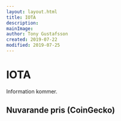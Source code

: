 ```yaml
---
layout: layout.html
title: IOTA
description:
mainImage:
author: Tony Gustafsson
created: 2019-07-22
modified: 2019-07-25
---
```


# IOTA

Information kommer.

## Nuvarande pris (CoinGecko)

<coingecko-coin-ticker-widget currency="sek" coin-id="iota" locale="en"></coingecko-coin-ticker-widget>
